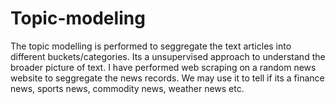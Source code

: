 # Topic-modeling

The topic modelling is performed to seggregate the text articles into different buckets/categories. Its a unsupervised approach to understand the broader picture of text. 
I have performed web scraping on a random news website to seggregate the news records. We may use it to tell if its a finance news, sports news, commodity news, weather news etc.
